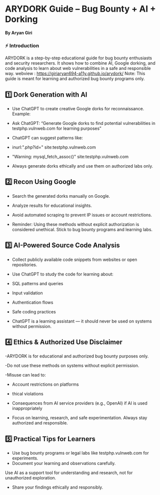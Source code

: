 # ARYDORK Guide – Bug Bounty + AI + Dorking
**By Aryan Giri**
### ⚡ Introduction

ARYDORK is a step-by-step educational guide for bug bounty enthusiasts and security researchers. It shows how to combine AI, Google dorking, and code analysis to learn about web vulnerabilities in a safe and responsible way.
webview : https://giriaryan694-a11y.github.io/arydork/
Note: This guide is meant for learning and authorized bug bounty programs only.

## 1️⃣ Dork Generation with AI

- Use ChatGPT to create creative Google dorks for reconnaissance. Example:

- Ask ChatGPT: “Generate Google dorks to find potential vulnerabilities in testphp.vulnweb.com for learning purposes”

- ChatGPT can suggest patterns like:

- inurl:".php?id=" site:testphp.vulnweb.com

- "Warning: mysql_fetch_assoc()" site:testphp.vulnweb.com

- Always generate dorks ethically and use them on authorized labs only.

## 2️⃣ Recon Using Google

- Search the generated dorks manually on Google.

- Analyze results for educational insights.

- Avoid automated scraping to prevent IP issues or account restrictions.

- Reminder: Using these methods without explicit authorization is considered unethical. Stick to bug bounty programs and learning labs.

## 3️⃣ AI-Powered Source Code Analysis

- Collect publicly available code snippets from websites or open repositories.

- Use ChatGPT to study the code for learning about:

- SQL patterns and queries

- Input validation

- Authentication flows

- Safe coding practices

- ChatGPT is a learning assistant — it should never be used on systems without permission.

## 4️⃣ Ethics & Authorized Use Disclaimer

-ARYDORK is for educational and authorized bug bounty purposes only.

-Do not use these methods on systems without explicit permission.

-Misuse can lead to:

- Account restrictions on platforms

- thical violations

- Consequences from AI service providers (e.g., OpenAI) if AI is used inappropriately

- Focus on learning, research, and safe experimentation. Always stay authorized and responsible.

## 5️⃣ Practical Tips for Learners

- Use bug bounty programs or legal labs like testphp.vulnweb.com for experiments.
- Document your learning and observations carefully.

Use AI as a support tool for understanding and research, not for unauthorized exploration.

- Share your findings ethically and responsibly.
